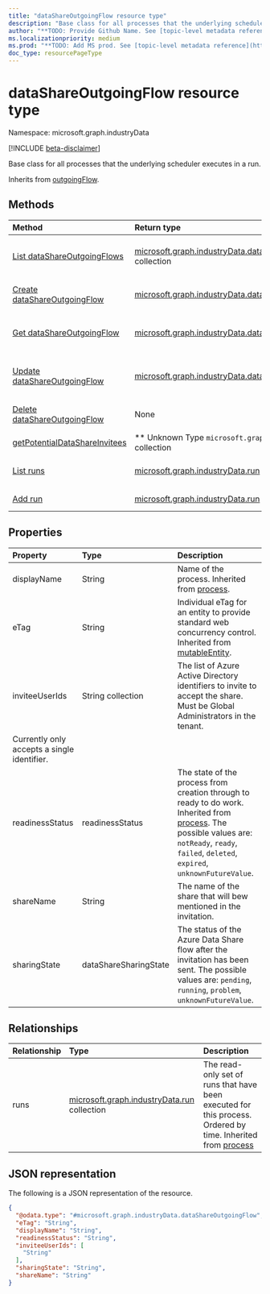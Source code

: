 ```yaml
---
title: "dataShareOutgoingFlow resource type"
description: "Base class for all processes that the underlying scheduler executes in a run."
author: "**TODO: Provide Github Name. See [topic-level metadata reference](https://msgo.azurewebsites.net/add/document/guidelines/metadata.html#topic-level-metadata)**"
ms.localizationpriority: medium
ms.prod: "**TODO: Add MS prod. See [topic-level metadata reference](https://msgo.azurewebsites.net/add/document/guidelines/metadata.html#topic-level-metadata)**"
doc_type: resourcePageType
---
```


# dataShareOutgoingFlow resource type

Namespace: microsoft.graph.industryData

[!INCLUDE [beta-disclaimer](../../includes/beta-disclaimer.md)]

Base class for all processes that the underlying scheduler executes in a run.


Inherits from [outgoingFlow](../resources/industrydata-outgoingflow.md).

## Methods
|Method|Return type|Description|
|:---|:---|:---|
|[List dataShareOutgoingFlows](../api/industrydata-datashareoutgoingflow-list.md)|[microsoft.graph.industryData.dataShareOutgoingFlow](../resources/industrydata-datashareoutgoingflow.md) collection|Get a list of the [dataShareOutgoingFlow](../resources/industrydata-datashareoutgoingflow.md) objects and their properties.|
|[Create dataShareOutgoingFlow](../api/industrydata-industrydatahub-post-datashareoutgoingflows.md)|[microsoft.graph.industryData.dataShareOutgoingFlow](../resources/industrydata-datashareoutgoingflow.md)|Create a new [dataShareOutgoingFlow](../resources/industrydata-datashareoutgoingflow.md) object.|
|[Get dataShareOutgoingFlow](../api/industrydata-datashareoutgoingflow-get.md)|[microsoft.graph.industryData.dataShareOutgoingFlow](../resources/industrydata-datashareoutgoingflow.md)|Read the properties and relationships of a [dataShareOutgoingFlow](../resources/industrydata-datashareoutgoingflow.md) object.|
|[Update dataShareOutgoingFlow](../api/industrydata-datashareoutgoingflow-update.md)|[microsoft.graph.industryData.dataShareOutgoingFlow](../resources/industrydata-datashareoutgoingflow.md)|Update the properties of a [dataShareOutgoingFlow](../resources/industrydata-datashareoutgoingflow.md) object.|
|[Delete dataShareOutgoingFlow](../api/industrydata-datashareoutgoingflow-delete.md)|None|Deletes a [dataShareOutgoingFlow](../resources/industrydata-datashareoutgoingflow.md) object.|
|[getPotentialDataShareInvitees](../api/industrydata-datashareoutgoingflow-getpotentialdatashareinvitees.md)|** Unknown Type `microsoft.graph.identity` ** collection|**TODO: Add Description**|
|[List runs](../api/industrydata-datashareoutgoingflow-list-runs.md)|[microsoft.graph.industryData.run](../resources/industrydata-run.md) collection|Get the run resources from the runs navigation property.|
|[Add run](../api/industrydata-datashareoutgoingflow-post-runs.md)|[microsoft.graph.industryData.run](../resources/industrydata-run.md)|Add runs by posting to the runs collection.|

## Properties
|Property|Type|Description|
|:---|:---|:---|
|displayName|String|Name of the process. Inherited from [process](../resources/industrydata-process.md).|
|eTag|String|Individual eTag for an entity to provide standard web concurrency control. Inherited from [mutableEntity](../resources/industrydata-mutableentity.md).|
|inviteeUserIds|String collection|The list of Azure Active Directory identifiers to invite to accept the share.  Must be Global Administrators in the tenant.
Currently only accepts a single identifier.|
|readinessStatus|readinessStatus|The state of the process from creation through to ready to do work. Inherited from [process](../resources/industrydata-process.md). The possible values are: `notReady`, `ready`, `failed`, `deleted`, `expired`, `unknownFutureValue`.|
|shareName|String|The name of the share that will bew mentioned in the invitation.|
|sharingState|dataShareSharingState|The status of the Azure Data Share flow after the invitation has been sent. The possible values are: `pending`, `running`, `problem`, `unknownFutureValue`.|

## Relationships
|Relationship|Type|Description|
|:---|:---|:---|
|runs|[microsoft.graph.industryData.run](../resources/industrydata-run.md) collection|The read-only set of runs that have been executed for this process. Ordered by time. Inherited from [process](../resources/process.md)|

## JSON representation
The following is a JSON representation of the resource.
<!-- {
  "blockType": "resource",
  "keyProperty": "id",
  "@odata.type": "microsoft.graph.industryData.dataShareOutgoingFlow",
  "baseType": "microsoft.graph.industryData.outgoingFlow",
  "openType": false
}
-->
``` json
{
  "@odata.type": "#microsoft.graph.industryData.dataShareOutgoingFlow",
  "eTag": "String",
  "displayName": "String",
  "readinessStatus": "String",
  "inviteeUserIds": [
    "String"
  ],
  "sharingState": "String",
  "shareName": "String"
}
```

